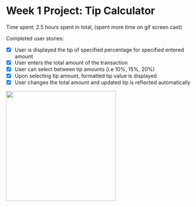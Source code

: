 # Week 1 Project: Tip Calculator
Time spent: 2.5 hours spent in total, (spent more time on gif screen cast)

Completed user stories:

* [x] User is displayed the tip of specified percentage for specified entered amount
* [x] User enters the total amount of the transaction
* [x] User can select between tip amounts (i.e 10%, 15%, 20%)
* [x] Upon selecting tip amount, formatted tip value is displayed
* [x] User changes the total amount and updated tip is reflected automatically
<img src="https://raw.githubusercontent.com/ddsakura/AndroidTipCalculator/master/tipCal.gif" width="300">
